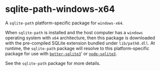 <!--- Generated with the npm_generate_platform_packages.sh script, don't edit by hand -->

# sqlite-path-windows-x64

A `sqlite-path` platform-specific package for `windows-x64`. 

When `sqlite-path` is installed and the host computer has a `windows` operating system with `x64` architecture, then this package is downloaded with the pre-compiled SQLite extension bundled under `lib/path0.dll`. At runtime, the `sqlite-path` package will resolve to this platform-specific package for use with [`better-sqlite3`](https://github.com/WiseLibs/better-sqlite3)' or [`node-sqlite3`](https://github.com/TryGhost/node-sqlite3).

See the `sqlite-path` package for more details.